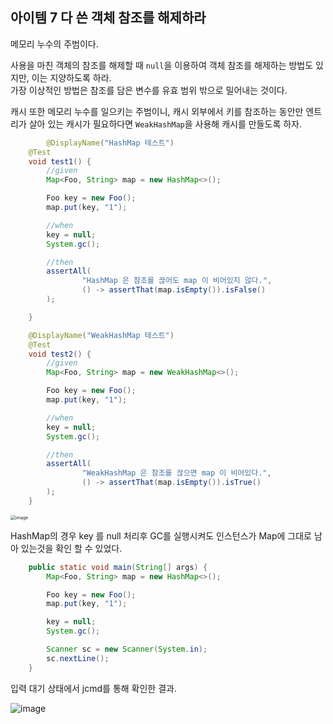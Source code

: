 ## 아이템 7 다 쓴 객체 참조를 해제하라

메모리 누수의 주범이다.

사용을 마친 객체의 참조를 해제할 때 `null`을 이용하여 객체 참조를 해제하는 방법도 있지만, 이는 지양하도록 하라.  
가장 이상적인 방법은 참조를 담은 변수를 유효 범위 밖으로 밀어내는 것이다.

캐시 또한 메모리 누수를 일으키는 주범이니, 캐시 외부에서 키를 참조하는 동안만 엔트리가 살아 있는 캐시가 필요하다면 `WeakHashMap`을 사용해 캐시를 만들도록 하자.

```java
		@DisplayName("HashMap 테스트")
    @Test
    void test1() {
        //given
        Map<Foo, String> map = new HashMap<>();

        Foo key = new Foo();
        map.put(key, "1");

        //when
        key = null;
        System.gc();

        //then
        assertAll(
                "HashMap 은 참조를 끊어도 map 이 비어있지 않다.",
                () -> assertThat(map.isEmpty()).isFalse()
        );

    }

    @DisplayName("WeakHashMap 테스트")
    @Test
    void test2() {
        //given
        Map<Foo, String> map = new WeakHashMap<>();

        Foo key = new Foo();
        map.put(key, "1");

        //when
        key = null;
        System.gc();

        //then
        assertAll(
                "WeakHashMap 은 참조를 끊으면 map 이 비어있다.",
                () -> assertThat(map.isEmpty()).isTrue()
        );
    }
```

<img src="https://user-images.githubusercontent.com/13347548/72961948-380f5700-3df6-11ea-9489-1431cdd88d3f.png" alt="image" style="zoom:50%;" />

HashMap의 경우 key 를 null 처리후 GC를 실행시켜도 인스턴스가 Map에 그대로 남아 있는것을 확인 할 수 있었다.

```java
    public static void main(String[] args) {
        Map<Foo, String> map = new HashMap<>();

        Foo key = new Foo();
        map.put(key, "1");

        key = null;
        System.gc();

        Scanner sc = new Scanner(System.in);
        sc.nextLine();
    }
```

입력 대기 상태에서 jcmd를 통해 확인한 결과.

![image](https://user-images.githubusercontent.com/13347548/72962674-52e2cb00-3df8-11ea-8ce8-2f03161a98b8.png)